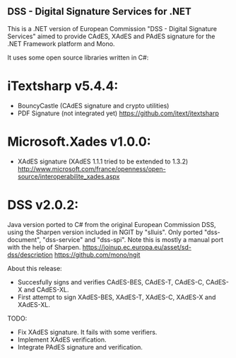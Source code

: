 DSS - Digital Signature Services for .NET
-----------------------------------------

This is a .NET version of European Commission "DSS - Digital Signature Services"
aimed to provide CAdES, XAdES and PAdES signature for the .NET Framework 
platform and Mono.

It uses some open source libraries written in C#:

iTextsharp v5.4.4:
==================
- BouncyCastle (CAdES signature and crypto utilities)
- PDF Signature (not integrated yet)
https://github.com/itext/itextsharp

Microsoft.Xades v1.0.0:
=======================
- XAdES signature (XAdES 1.1.1 tried to be extended to 1.3.2)
http://www.microsoft.com/france/openness/open-source/interoperabilite_xades.aspx

DSS v2.0.2:
===========
Java version ported to C# from the original European Commission DSS, using the 
Sharpen version included in NGIT by "slluis". Only ported "dss-document", 
"dss-service" and "dss-spi". 
Note this is mostly a manual port with the help of Sharpen.
https://joinup.ec.europa.eu/asset/sd-dss/description
https://github.com/mono/ngit

About this release:
- Succesfully signs and verifies CAdES-BES, CAdES-T, CAdES-C, CAdES-X and CAdES-XL.
- First attempt to sign XAdES-BES, XAdES-T, XAdES-C, XAdES-X and XAdES-XL.

TODO:
- Fix XAdES signature. It fails with some verifiers.
- Implement XAdES verification.
- Integrate PAdES signature and verification.

